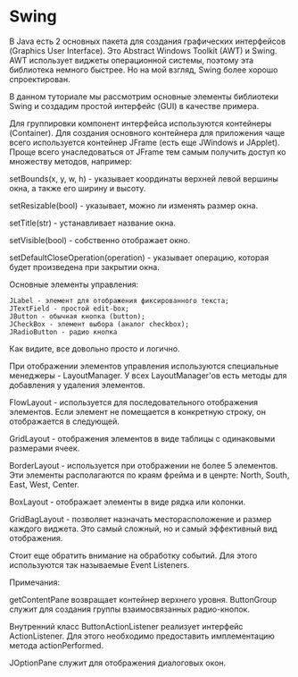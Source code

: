 # Swing
В Java есть 2 основных пакета для создания графических интерфейсов (Graphics User Interface). Это Abstract Windows Toolkit (AWT) и Swing. AWT использует виджеты операционной системы, поэтому эта библиотека немного быстрее. Но на мой взгляд, Swing более хорошо спроектирован.

В данном туториале мы рассмотрим основные элементы библиотеки Swing и создадим простой интерфейс (GUI) в качестве примера.

Для группировки компонент интерфейса используются контейнеры (Container). Для создания основного контейнера для приложения чаще всего используется контейнер JFrame (есть еще JWindows и JApplet). Проще всего унаследоваться от JFrame тем самым получить доступ ко множеству методов, например:

setBounds(x, y, w, h) - указывает координаты верхней левой вершины окна, а также его ширину и высоту.

setResizable(bool) - указывает, можно ли изменять размер окна.

setTitle(str) - устанавливает название окна.

setVisible(bool) - собственно отображает окно.

setDefaultCloseOperation(operation) - указывает операцию, которая будет произведена при закрытии окна.

Основные элементы управления:

    JLabel - элемент для отображения фиксированного текста;
    JTextField - простой edit-box;
    JButton - обычная кнопка (button);
    JCheckBox - элемент выбора (аналог checkbox);
    JRadioButton - радио кнопка

Как видите, все довольно просто и логично.

При отображении элементов управления используются специальные менеджеры - LayoutManager. У всех LayoutManager'ов есть методы для добавления у удаления элементов.

FlowLayout - используется для последовательного отображения элементов. Если элемент не помещается в конкретную строку, он отображается в следующей.

GridLayout - отображения элементов в виде таблицы с одинаковыми размерами ячеек.

BorderLayout - используется при отображении не более 5 элементов. Эти элементы располагаются по краям фрейма и в ценрте: North, South, East, West, Center.

BoxLayout - отображает элементы в виде рядка или колонки.

GridBagLayout - позволяет назначать месторасположение и размер каждого виджета. Это самый сложный, но и самый эффективный вид отображения.

Стоит еще обратить внимание на обработку событий. Для этого используются так называемые Event Listeners.

Примечания:

getContentPane возвращает контейнер верхнего уровня. ButtonGroup служит для создания группы взаимосвязанных радио-кнопок.

Внутренний класс ButtonActionListener реализует интерфейс ActionListener. Для этого необходимо предоставить имплементацию метода actionPerformed.

JOptionPane служит для отображения диалоговых окон.
